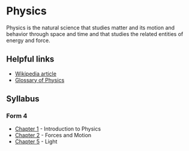 # Physics
Physics is the natural science that studies matter and its motion and behavior through space and time and that studies the related entities of energy and force.

## Helpful links

* [Wikipedia article](https://en.wikipedia.org/wiki/Physics)
* [Glossary of Physics](https://en.wikipedia.org/wiki/Glossary_of_physics)

## Syllabus
### Form 4
* [Chapter 1](/physics/f4/c1-introduction.md) - Introduction to Physics
* [Chapter 2](/physics/f4/c2-forces-motion.md) - Forces and Motion
* [Chapter 5](/physics/f4/c5-light.md) - Light
